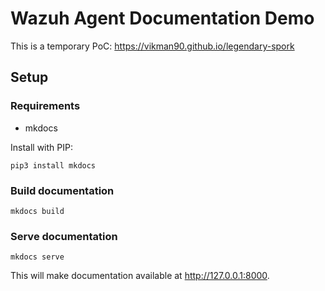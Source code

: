 # Wazuh Agent Documentation Demo

This is a temporary PoC: https://vikman90.github.io/legendary-spork

## Setup

### Requirements

- mkdocs

Install with PIP:

```shell
pip3 install mkdocs
```

### Build documentation

```shell
mkdocs build
```

### Serve documentation

```shell
mkdocs serve
```

This will make documentation available at http://127.0.0.1:8000.
